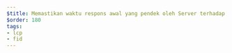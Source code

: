 ```yaml
---
$title: Memastikan waktu respons awal yang pendek oleh Server terhadap halaman
$order: 180
tags:
- lcp
- fid
---
```

